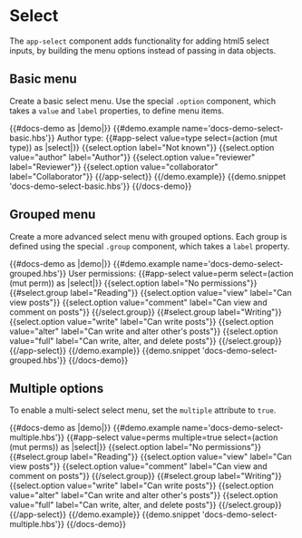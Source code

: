 # Select

The `app-select` component adds functionality for adding html5 select inputs, by building the menu options instead of passing in data objects.

## Basic menu

Create a basic select menu. Use the special `.option` component, which takes a `value` and `label` properties, to define menu items.

{{#docs-demo as |demo|}}
	{{#demo.example name='docs-demo-select-basic.hbs'}}
		Author type:
		{{#app-select value=type select=(action (mut type)) as |select|}}
			{{select.option label="Not known"}}
			{{select.option value="author" label="Author"}}
			{{select.option value="reviewer" label="Reviewer"}}
			{{select.option value="collaborator" label="Collaborator"}}
		{{/app-select}}
	{{/demo.example}}
	{{demo.snippet 'docs-demo-select-basic.hbs'}}
{{/docs-demo}}

## Grouped menu

Create a more advanced select menu with grouped options. Each group is defined using the special `.group` component, which takes a `label` property.

{{#docs-demo as |demo|}}
	{{#demo.example name='docs-demo-select-grouped.hbs'}}
		User permissions:
		{{#app-select value=perm select=(action (mut perm)) as |select|}}
		    {{select.option label="No permissions"}}
		    {{#select.group label="Reading"}}
		        {{select.option value="view" label="Can view posts"}}
		        {{select.option value="comment" label="Can view and comment on posts"}}
		    {{/select.group}}
		    {{#select.group label="Writing"}}
		        {{select.option value="write" label="Can write posts"}}
		        {{select.option value="alter" label="Can write and alter other's posts"}}
		        {{select.option value="full" label="Can write, alter, and delete posts"}}
		    {{/select.group}}
		{{/app-select}}
	{{/demo.example}}
	{{demo.snippet 'docs-demo-select-grouped.hbs'}}
{{/docs-demo}}

## Multiple options

To enable a multi-select select menu, set the `multiple` attribute to `true`.

{{#docs-demo as |demo|}}
	{{#demo.example name='docs-demo-select-multiple.hbs'}}
		{{#app-select value=perms multiple=true select=(action (mut perms)) as |select|}}
		    {{select.option label="No permissions"}}
		    {{#select.group label="Reading"}}
		        {{select.option value="view" label="Can view posts"}}
		        {{select.option value="comment" label="Can view and comment on posts"}}
		    {{/select.group}}
		    {{#select.group label="Writing"}}
		        {{select.option value="write" label="Can write posts"}}
		        {{select.option value="alter" label="Can write and alter other's posts"}}
		        {{select.option value="full" label="Can write, alter, and delete posts"}}
		    {{/select.group}}
		{{/app-select}}
	{{/demo.example}}
	{{demo.snippet 'docs-demo-select-multiple.hbs'}}
{{/docs-demo}}
